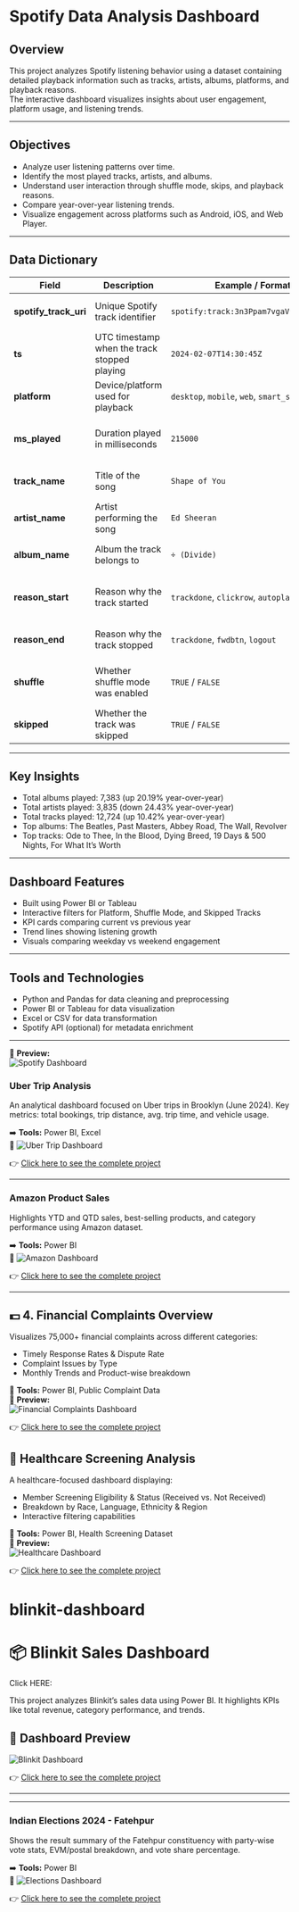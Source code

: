# Spotify Data Analysis Dashboard

## Overview
This project analyzes Spotify listening behavior using a dataset containing detailed playback information such as tracks, artists, albums, platforms, and playback reasons.  
The interactive dashboard visualizes insights about user engagement, platform usage, and listening trends.


---

## Objectives
- Analyze user listening patterns over time.  
- Identify the most played tracks, artists, and albums.  
- Understand user interaction through shuffle mode, skips, and playback reasons.  
- Compare year-over-year listening trends.  
- Visualize engagement across platforms such as Android, iOS, and Web Player.

---

## Data Dictionary

| Field | Description | Example / Format | Purpose |
|-------|--------------|------------------|----------|
| **spotify_track_uri** | Unique Spotify track identifier | `spotify:track:3n3Ppam7vgaVa1iaRUc9Lp` | Maps each play to its metadata |
| **ts** | UTC timestamp when the track stopped playing | `2024-02-07T14:30:45Z` | Used for time-based analysis |
| **platform** | Device/platform used for playback | `desktop`, `mobile`, `web`, `smart_speaker` | Identifies where users listen |
| **ms_played** | Duration played in milliseconds | `215000` | Measures engagement and completion |
| **track_name** | Title of the song | `Shape of You` | Identifies most played tracks |
| **artist_name** | Artist performing the song | `Ed Sheeran` | Ranks artists by preference |
| **album_name** | Album the track belongs to | `÷ (Divide)` | Evaluates album popularity |
| **reason_start** | Reason why the track started | `trackdone`, `clickrow`, `autoplay` | Helps understand playback behavior |
| **reason_end** | Reason why the track stopped | `trackdone`, `fwdbtn`, `logout` | Identifies user drop-off reasons |
| **shuffle** | Whether shuffle mode was enabled | `TRUE` / `FALSE` | Measures random listening habits |
| **skipped** | Whether the track was skipped | `TRUE` / `FALSE` | Tracks user engagement and skips |

---

## Key Insights
- Total albums played: 7,383 (up 20.19% year-over-year)  
- Total artists played: 3,835 (down 24.43% year-over-year)  
- Total tracks played: 12,724 (up 10.42% year-over-year)  
- Top albums: The Beatles, Past Masters, Abbey Road, The Wall, Revolver  
- Top tracks: Ode to Thee, In the Blood, Dying Breed, 19 Days & 500 Nights, For What It’s Worth  

---

## Dashboard Features
- Built using Power BI or Tableau  
- Interactive filters for Platform, Shuffle Mode, and Skipped Tracks  
- KPI cards comparing current vs previous year  
- Trend lines showing listening growth  
- Visuals comparing weekday vs weekend engagement  

---

## Tools and Technologies
- Python and Pandas for data cleaning and preprocessing  
- Power BI or Tableau for data visualization  
- Excel or CSV for data transformation  
- Spotify API (optional) for metadata enrichment  

---


📸 **Preview:**  
![Spotify Dashboard](https://github.com/lalithasaipasala/city-accident-analysis-excel/blob/main/Spotify%20.jpg)






### Uber Trip Analysis
An analytical dashboard focused on Uber trips in Brooklyn (June 2024). Key metrics: total bookings, trip distance, avg. trip time, and vehicle usage.

➡️ **Tools:** Power BI, Excel  
📸 ![Uber Trip Dashboard](https://github.com/lalithasaipasala/city-accident-analysis-excel/blob/main/Uber.jpg)


👉 [Click here to see the complete project](https://github.com/lalithasaipasala/city-accident-analysis-excel/blob/main/Uber%20Analysis-20250519T142154Z-1-001.zip)

---

### Amazon Product Sales
Highlights YTD and QTD sales, best-selling products, and category performance using Amazon dataset.

➡️ **Tools:** Power BI  
📸 ![Amazon Dashboard](https://github.com/lalithasaipasala/city-accident-analysis-excel/blob/main/Activation%20Dashboard.jpg)


👉 [Click here to see the complete project](https://github.com/lalithasaipasala/city-accident-analysis-excel/blob/main/Amazon%20Sales-20250519T141943Z-1-001.zip)


---
## 💵 4. Financial Complaints Overview

Visualizes 75,000+ financial complaints across different categories:
- Timely Response Rates & Dispute Rate
- Complaint Issues by Type
- Monthly Trends and Product-wise breakdown

🔧 **Tools:** Power BI, Public Complaint Data  
📸 **Preview:**  
![Financial Complaints Dashboard](https://github.com/lalithasaipasala/city-accident-analysis-excel/blob/main/Financial%20Complaints%20overview.jpg)

👉 [Click here to see the complete project]()


## 🏥 Healthcare Screening Analysis

A healthcare-focused dashboard displaying:
- Member Screening Eligibility & Status (Received vs. Not Received)
- Breakdown by Race, Language, Ethnicity & Region
- Interactive filtering capabilities

🔧 **Tools:** Power BI, Health Screening Dataset  
📸 **Preview:**  
![Healthcare Dashboard](https://github.com/lalithasaipasala/city-accident-analysis-excel/blob/main/Health%20Care%20.jpg)

👉 [Click here to see the complete project](https://github.com/lalithasaipasala/city-accident-analysis-excel/blob/main/Healthcare%20Report.pbix)


# blinkit-dashboard

# 📦 Blinkit Sales Dashboard

Click HERE:

This project analyzes Blinkit’s sales data using Power BI. It highlights KPIs like total revenue, category performance, and trends.
## 📸 Dashboard Preview
![Blinkit Dashboard](Dashboard.jpg)

👉 [Click here to see the complete project](https://github.com/yourusername/uber-trip-dashboard)


****
---


### Indian Elections 2024 - Fatehpur
Shows the result summary of the Fatehpur constituency with party-wise vote stats, EVM/postal breakdown, and vote share percentage.

➡️ **Tools:** Power BI  
📸 ![Elections Dashboard](https://github.com/lalithasaipasala/city-accident-analysis-excel/blob/main/Indian%20Elections.jpg)


👉 [Click here to see the complete project](https://github.com/lalithasaipasala/city-accident-analysis-excel/blob/main/India%20Elections%20Results%20Analysis_PowerBI-20250519T142127Z-1-001.zip)


